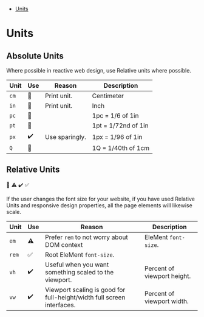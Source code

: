 - [Units](#units)

# Units

## Absolute Units

Where possible in reactive web design, use Relative units where possible.

| Unit | Use | Reason | Description |
| ---- | --- | ------ | ----------- |
| `cm` | 🛑 | Print unit. | Centimeter |
| `in` | 🛑 | Print unit. | Inch |
| `pc` | 🛑 | | 1pc = 1/6 of 1in |
| `pt` | 🛑 | | 1pt = 1/72nd of 1in |
| `px` | ✔️ | Use sparingly. | 1px = 1/96 of 1in |
| `Q` | 🛑 | | 1Q = 1/40th of 1cm |


## Relative Units

🛑
⚠️
✔️
✅

If the user changes the font size for your website, if you have used Relative Units and responsive design properties, all the page elements will likewise scale.

| Unit | Use | Reason | Description |
| ---- | --- | ------ | ----------- |
| `em` | ⚠️ | Prefer `rem` to not worry about DOM context | EleMent `font-size`. |
| `rem` | ✅ | Root EleMent `font-size`. |
| `vh` | ✔️ | Useful when you want something scaled to the viewport. | Percent of viewport height. |
| `vw` | ✔️ | Viewport scaling is good for full-height/width full screen interfaces. | Percent of viewport width. |